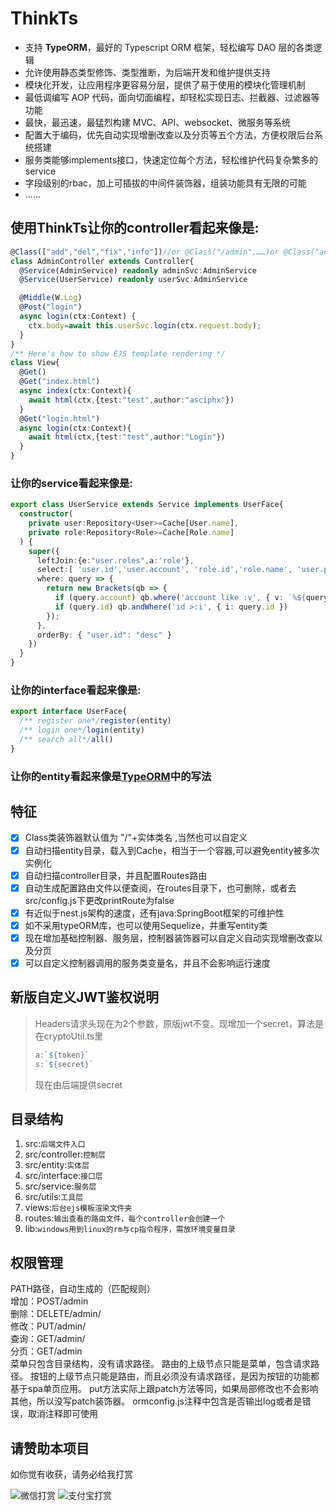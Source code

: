 # ThinkTs
- 支持 **TypeORM**，最好的 Typescript ORM 框架，轻松编写 DAO 层的各类逻辑
- 允许使用静态类型修饰、类型推断，为后端开发和维护提供支持
- 模块化开发，让应用程序更容易分层，提供了易于使用的模块化管理机制
- 最低调编写 AOP 代码，面向切面编程，却轻松实现日志、拦截器、过滤器等功能
- 最快，最迅速，最猛烈构建 MVC、API、websocket、微服务等系统
- 配置大于编码，优先自动实现增删改查以及分页等五个方法，方便权限后台系统搭建
- 服务类能够implements接口，快速定位每个方法，轻松维护代码复杂繁多的service
- 字段级别的rbac，加上可插拔的中间件装饰器，组装功能具有无限的可能
- ......
## 使用**ThinkTs**让你的controller看起来像是:

```typescript
@Class(["add","del","fix","info"])//or @Class("/admin",……)or @Class("admin",……)
class AdminController extends Controller{
  @Service(AdminService) readonly adminSvc:AdminService
  @Service(UserService) readonly userSvc:AdminService

  @Middle(W.Log)
  @Post("login")
  async login(ctx:Context) {
    ctx.body=await this.userSvc.login(ctx.request.body);
  }
}
/** Here's how to show EJS template rendering */
class View{
  @Get()
  @Get("index.html")
  async index(ctx:Context){
    await html(ctx,{test:"test",author:"asciphx"})
  }
  @Get("login.html")
  async login(ctx:Context){
    await html(ctx,{test:"test",author:"Login"})
  }
}
```
### 让你的service看起来像是:
```typescript
export class UserService extends Service implements UserFace{
  constructor(
    private user:Repository<User>=Cache[User.name],
    private role:Repository<Role>=Cache[Role.name]
  ) {
    super({
      leftJoin:{e:"user.roles",a:'role'},
      select:[ 'user.id','user.account', 'role.id','role.name', 'user.photo', 'user.status'],
      where: query => {
        return new Brackets(qb => {
          if (query.account) qb.where('account like :v', { v: `%${query.account}%` })
          if (query.id) qb.andWhere('id >:i', { i: query.id })
        });
      },
      orderBy: { "user.id": "desc" }
    })
  }
}
```
### 让你的interface看起来像是:
```typescript
export interface UserFace{
  /** register one*/register(entity)
  /** login one*/login(entity)
  /** search all*/all()
}
```
### 让你的entity看起来像是[TypeORM](https://github.com/typeorm/typeorm)中的写法
## 特征
- [x] Class类装饰器默认值为 "/"+实体类名 ,当然也可以自定义
- [x] 自动扫描entity目录，载入到Cache，相当于一个容器,可以避免entity被多次实例化
- [x] 自动扫描controller目录，并且配置Routes路由
- [x] 自动生成配置路由文件以便查阅，在routes目录下，也可删除，或者去src/config.js下更改printRoute为false
- [x] 有近似于nest.js架构的速度，还有java:SpringBoot框架的可维护性
- [x] 如不采用typeORM库，也可以使用Sequelize，并重写entity类
- [x] 现在增加基础控制器、服务层，控制器装饰器可以自定义自动实现增删改查以及分页
- [x] 可以自定义控制器调用的服务类变量名，并且不会影响运行速度

## 新版自定义JWT鉴权说明
> Headers请求头现在为2个参数，原版jwt不变。现增加一个secret，算法是在cryptoUtil.ts里
> ```javascript
> a:`${token}`
> s:`${secret}`
> ```
> 现在由后端提供secret

## 目录结构
1. src:`后端文件入口`
2. src/controller:`控制层`
3. src/entity:`实体层`
4. src/interface:`接口层`
5. src/service:`服务层`
6. src/utils:`工具层`
7. views:`后台ejs模板渲染文件夹`
8. routes:`输出查看的路由文件，每个controller会创建一个`
9. lib:`windows用到linux的rm与cp指令程序，需放环境变量目录`

## 权限管理
PATH路径，自动生成的（匹配规则）  
增加：POST/admin  
删除：DELETE/admin/  
修改：PUT/admin/  
查询：GET/admin/  
分页：GET/admin  
菜单只包含目录结构，没有请求路径。
路由的上级节点只能是菜单，包含请求路径。
按钮的上级节点只能是路由，而且必须没有请求路径，是因为按钮的功能都基于spa单页应用。
put方法实际上跟patch方法等同，如果局部修改也不会影响其他，所以没写patch装饰器。
ormconfig.js注释中包含是否输出log或者是错误，取消注释即可使用

## **请赞助本项目**
如你觉有收获，请务必给我打赏

![微信打赏](http://www.91huanwei.com/1.jpg)
![支付宝打赏](http://www.91huanwei.com/0.jpg)
